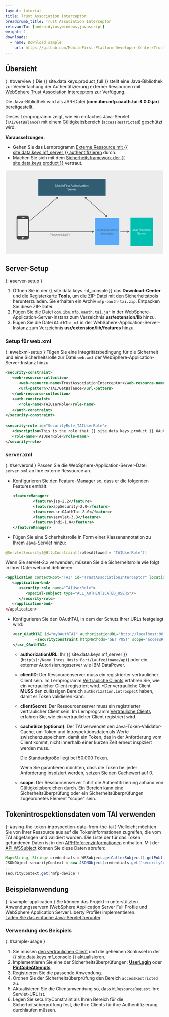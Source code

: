 ```yaml
---
layout: tutorial
title: Trust Association Interceptor
breadcrumb_title: Trust Association Interceptor
relevantTo: [android,ios,windows,javascript]
weight: 2
downloads:
  - name: Download sample
    url: https://github.com/MobileFirst-Platform-Developer-Center/TrustAssociationInterceptor/tree/release80
---
```

<!-- NLS_CHARSET=UTF-8 -->
## Übersicht
{: #overview }
Die {{ site.data.keys.product_full }} stellt eine Java-Bibliothek zur Vereinfachung der Authentifizierung externer Ressourcen
mit [WebSphere Trust Association Interceptors](https://www.ibm.com/support/knowledgecenter/SSHRKX_8.5.0/mp/security/sec_ws_tai.dita) zur Verfügung.

Die Java-Bibliothek wird als JAR-Datei (**com.ibm.mfp.oauth.tai-8.0.0.jar**) bereitgestellt.

Dieses Lernprogramm zeigt, wie ein einfaches Java-Servlet (`TAI/GetBalance`) mit einem Gültigkeitsbereich
(`accessRestricted`) geschützt wird.

**Voraussetzungen:**

* Gehen Sie das Lernprogramm [Externe Ressource mit {{ site.data.keys.mf_server }} authentifizieren](../) durch. 
* Machen Sie sich mit dem [Sicherheitsframework der {{ site.data.keys.product }}](../../) vertraut.

![Ablauf](TAI_flow.jpg)

## Server-Setup
{: #server-setup }
1. Öffnen Sie in der {{ site.data.keys.mf_console }} das **Download-Center** und die Registerkarte **Tools**, um die ZIP-Datei mit den Sicherheitstools herunterzuladen. Sie erhalten ein
Archiv `mfp-oauth-tai.zip`. Entpacken Sie diese ZIP-Datei. 
2. Fügen Sie die Datei `com.ibm.mfp.oauth.tai.jar` in der
WebSphere-Application-Server-Instanz zum Verzeichnis **usr/extension/lib** hinzu.
3. Fügen Sie die Datei `OAuthTai.mf` in der
WebSphere-Application-Server-Instanz zum Verzeichnis **usr/extension/lib/features** hinzu.

### Setup für web.xml
{: #webxml-setup }
Fügen Sie eine Integritätsbedingung für die Sicherheit und eine Sicherheitsrolle zur Datei
`web.xml` der WebSphere-Application-Server-Instanz hinzu. 

```xml
<security-constraint>
   <web-resource-collection>
      <web-resource-name>TrustAssociationInterceptor</web-resource-name>
      <url-pattern>/TAI/GetBalance</url-pattern>
   </web-resource-collection>
   <auth-constraint>
      <role-name>TAIUserRole</role-name>
   </auth-constraint>
</security-constraint>

<security-role id="SecurityRole_TAIUserRole">
   <description>This is the role that {{ site.data.keys.product }} OAuthTAI uses to protect the resource, and it is mandatory to map it to 'All Authenticated in Application' in WebSphere Application Server full profile and to 'ALL_AUTHENTICATED_USERS' in WebSphere Application Server Liberty.</description>
   <role-name>TAIUserRole</role-name>
</security-role>
```

### server.xml
{: #serverxml }
Passen Sie die WebSphere-Application-Server-Datei `server.xml` an Ihre externe Ressource an. 

* Konfigurieren Sie den Feature-Manager so, dass er die folgenden Features enthält: 

  ```xml
  <featureManager>
           <feature>jsp-2.2</feature>
           <feature>appSecurity-2.0</feature>
           <feature>usr:OAuthTai-8.0</feature>
           <feature>servlet-3.0</feature>
           <feature>jndi-1.0</feature>
  </featureManager>
  ```

* Fügen Sie eine Sicherheitsrolle in Form einer Klassenannotation zu Ihrem Java-Servlet hinzu: 

```java
@ServletSecurity(@HttpConstraint(rolesAllowed = "TAIUserRole"))
```

Wenn Sie servlet-2.x verwenden, müssen Sie die Sicherheitsrolle wie folgt in Ihrer Datei web.xml definieren: 

```xml
<application contextRoot="TAI" id="TrustAssociationInterceptor" location="TAI.war" name="TrustAssociationInterceptor"/>
   <application-bnd>
      <security-role name="TAIUserRole">
         <special-subject type="ALL_AUTHENTICATED_USERS"/>
      </security-role>
   </application-bnd>
</application>
```

* Konfigurieren Sie den OAuthTAI, in dem der Schutz Ihrer URLs festgelegt wird: 

  ```xml
  <usr_OAuthTAI id="myOAuthTAI" authorizationURL="http://localhost:9080/mfp/api" clientId="ExternalResourceId" clientSecret="ExternalResourcePass" cacheSize="500">
            <securityConstraint httpMethods="GET POST" scope="accessRestricted" securedURLs="/GetBalance"></securityConstraint>
  </usr_OAuthTAI>
  ```
    - **authorizationURL**: Ihr {{ site.data.keys.mf_server }} (`http(s):/Name_Ihres_Hosts:Port/Laufzeitname/api`)
oder ein externer Autorisierungsserver wie IBM DataPower.

    - **clientID**: Der Ressourcenserver muss ein registrierter vertraulicher Client sein. Im Lernprogramm [Vertrauliche Clients](../../confidential-clients/) erfahren Sie, wie ein vertraulicher Client registriert wird. *Der vertrauliche Client **MUSS** den zulässigen Bereich `authorization.introspect` haben, damit er Token validieren kann. 

    - **clientSecret**: Der Ressourcenserver muss ein registrierter vertraulicher Client sein. Im Lernprogramm [Vertrauliche Clients](../../confidential-clients/) erfahren Sie, wie ein vertraulicher Client registriert wird. 
    - **cacheSize (optional)**: Der TAI verwendet den Java-Token-Validator-Cache, um Token und Introspektionsdaten
als Werte zwischenzuspeichern, damit ein Token, das in der Anforderung vom Client kommt, nicht innerhalb einer kurzen Zeit erneut inspiziert werden muss. 

        Die Standardgröße liegt bei 50.000 Token.   

        Wenn Sie garantieren möchten, dass die Token bei jeder Anforderung inspiziert werden, setzen Sie den Cachewert auf 0.   

    - **scope**: Der Ressourcenserver führt die Authentifizierung anhand von Gültigkeitsbereichen durch. Ein Bereich kann eine Sicherheitsüberprüfung oder ein Sicherheitsüberprüfungen zugeordnetes Element "scope" sein. 

## Tokenintrospektionsdaten vom TAI verwenden
{: #using-the-token-introspection-data-from-the-tai }
Vielleicht möchten Sie von Ihrer Ressource aus auf die Tokeninformationen zugreifen, die vom TAI abgefangen und validiert wurden. Die Liste der für das Token gefundenen
Daten ist in den [API-Referenzinformationen](../../../api/java-token-validator) enthalten. Mit der [API WSSubject](http://www.ibm.com/support/knowledgecenter/SSEQTP_8.5.5/com.ibm.websphere.wlp.doc/ae/rwlp_sec_apis.html) können Sie diese Daten abrufen:

```java
Map<String, String> credentials = WSSubject.getCallerSubject().getPublicCredentials(Hashtable.class).iterator().next();
JSONObject securityContext = new JSONObject(credentials.get("securityContext"));
...
securityContext.get('mfp-device')
```

## Beispielanwendung
{: #sample-application }
Sie können das Projekt in unterstützten Anwendungsservern (WebSphere Application Server Full Profile und WebSphere Application Server Liberty Profile) implementieren.  
[Laden Sie das einfache Java-Servlet herunter](https://github.com/MobileFirst-Platform-Developer-Center/TrustAssociationInterceptor/tree/release80).

### Verwendung des Beispiels
{: #sample-usage }
1. Sie müssen [den vertraulichen Client](../#confidential-client)
und die geheimen Schlüssel in der {{ site.data.keys.mf_console }} aktualisieren.
2. Implementieren Sie eine der Sicherheitsüberprüfungen: **[UserLogin](../../user-authentication/security-check/)**
oder **[PinCodeAttempts](../../credentials-validation/security-check/)**.
3. Registrieren Sie die passende Anwendung. 
4. Ordnen Sie der Sicherheitsüberprüfung den Bereich `accessRestricted` zu. 
5. Aktualisieren Sie die Clientanwendung so, dass `WLResourceRequest` Ihre Servlet-URL ist. 
6. Legen Sie securityConstraint als Ihren Bereich für die Sicherheitsüberprüfung fest, die Ihre Clients für ihre Authentifizierung durchlaufen müssen. 
